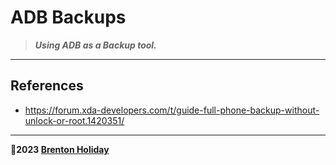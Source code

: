 # ADB Backups

> ***Using ADB as a Backup tool.***

---

## References

- https://forum.xda-developers.com/t/guide-full-phone-backup-without-unlock-or-root.1420351/

---

**🤍2023 [Brenton Holiday](https://brenton.holiday)**